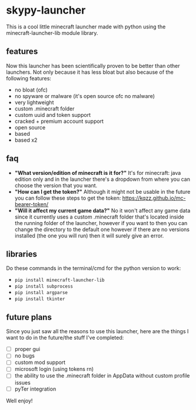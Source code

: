 # skypy-launcher
This is a cool little minecraft launcher made with python using the minecraft-launcher-lib module library.

## features
Now this launcher has been scientifically proven to be better than other launchers. Not only because it has less bloat but also because of the following features:
- no bloat (ofc)
- no spyware or malware (it's open source ofc no malware)
- very lightweight
- custom .minecraft folder
- custom uuid and token support
- cracked + premium account support
- open source
- based
- based x2

## faq
- <b>"What version/edition of minecraft is it for?"</b>
It's for minecraft: java edition only and in the launcher there's a dropdown from where you can choose the version that you want.
- <b>"How can I get the token?"</b>
Although it might not be usable in the future you can follow these steps to get the token: https://kqzz.github.io/mc-bearer-token/
- <b>"Will it affect my current game data?"</b>
No it won't affect any game data since it currently uses a custom .minecraft folder that's located inside the running folder of the launcher, however if you want to then you can change the directory to the default one however if there are no versions installed (the one you will run) then it will surely give an error.

## libraries
Do these commands in the terminal/cmd for the python version to work:
- `pip install minecraft-launcher-lib`
- `pip install subprocess`
- `pip install argparse`
- `pip install tkinter`

## future plans
Since you just saw all the reasons to use this launcher, here are the things I want to do in the future/the stuff I've completed:
- [ ] proper gui
- [ ] no bugs
- [ ] custom mod support
- [ ] microsoft login (using tokens rn)
- [ ] the ability to use the .minecraft folder in AppData without custom profile issues
- [ ] pyTer integration

Well enjoy!
